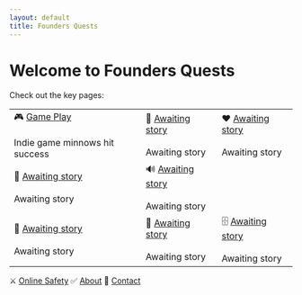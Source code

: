 ```yaml
---
layout: default
title: Founders Quests
---
```


# Welcome to Founders Quests

Check out the key pages:

<table>
  <tr>
    <td>🎮 <a href="https://innov8tor3.github.io/project-engine/founder-quests/gameplay.html">Game Play</a><br><br>Indie game minnows hit success</td>
    <td>💙 <a href="https://innov8tor3.github.io/project-engine/ops-hub/ops-hub.html">Awaiting story</a><br><br>Awaiting story</td>
    <td>❤ <a href="https://innov8tor3.github.io/project-engine/scale-up/scale-up.html">Awaiting story</a><br><br>Awaiting story</td>
  </tr>
  <tr>
    <td>🚀 <a href="https://innov8tor3.github.io/project-engine/action-stories/action-stories.html">Awaiting story</a><br><br>Awaiting story</td>
    <td>🔊 <a href="https://innov8tor3.github.io/project-engine/reports/report-2025-09/2025-09.html">Awaiting story</a><br><br>Awaiting story</td>
  </tr>
  <tr>
    <td>🚜 <a href="https://innov8tor3.github.io/project-engine/reports/backend/infra.html">Awaiting story</a><br><br>Awaiting story</td>
    <td>🌱 <a href="https://innov8tor3.github.io/project-engine/dev-envt/dev-envt.html">Awaiting story</a><br><br>Awaiting story</td>
    <td>🗄 <a href="https://innov8tor3.github.io/project-engine/backend/repo-restructure/repo-restructure.html">Awaiting story</a><br><br>Awaiting story</td>
  </tr>
</table>


⚔ <a href="https://innov8tor3.github.io/project-engine/github-safety/github-safety.html">Online Safety</a> ✅ <a href="https://innov8tor3.github.io/project-engine/about/about.html">About</a> 🤳 [Contact](contact.md)
